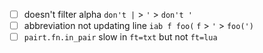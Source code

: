 + [ ] doesn't filter alpha `don't |` > `'` > `don't '`
+ [ ] abbreviation not updating line `iab f foo(` `f` > `'` > `foo(')`
+ [ ] `pairt.fn.in_pair` slow in `ft=txt` but not `ft=lua`
